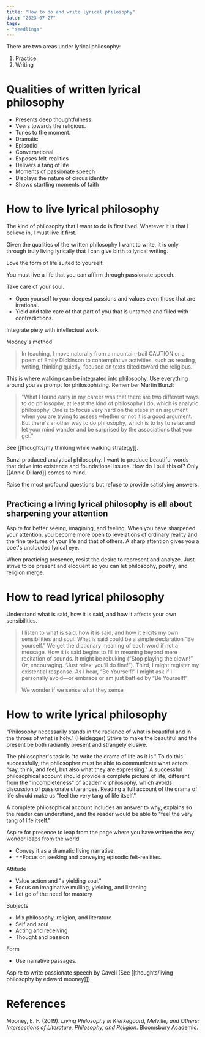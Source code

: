 ```yaml
---
title: "How to do and write lyrical philosophy"
date: "2023-07-27"
tags:
- "seedlings"
---
```


There are two areas under lyrical philosophy:
1. Practice
2. Writing

# Qualities of written lyrical philosophy

- Presents deep thoughtfulness.
- Veers towards the religious.
- Tunes to the moment.
- Dramatic
- Episodic
- Conversational
- Exposes felt-realities
- Delivers a tang of life
- Moments of passionate speech
- Displays the nature of circus identity
- Shows startling moments of faith

# How to live lyrical philosophy

The kind of philosophy that I want to do is first lived. Whatever it is that I believe in, I must live it first.

Given the qualities of the written philosophy I want to write, it is only through truly living lyrically that I can give birth to lyrical writing.

Love the form of life suited to yourself.

You must live a life that you can affirm through passionate speech.

Take care of your soul.
- Open yourself to your deepest passions and values even those that are irrational.
- Yield and take care of that part of you that is untamed and filled with contradictions.

Integrate piety with intellectual work.

Mooney's method
>In teaching, I move naturally from a mountain-trail CAUTION or a poem of Emily Dickinson to contemplative activities, such as reading, writing, thinking quietly, focused on texts tilted toward the religious.

This is where walking can be integrated into philosophy. Use everything around you as prompt for philosophizing. Remember Martin Bunzl:
>"What I found early in my career was that there are two different ways to do philosophy, at least the kind of philosophy I do, which is analytic philosophy. One is to focus very hard on the steps in an argument when you are trying to assess whether or not it is a good argument. But there's another way to do philosophy, which is to try to relax and let your mind wander and be surprised by the associations that you get."

See [[thoughts/my thinking while walking strategy]].

Bunzl produced analytical philosophy. I want to produce beautiful words that delve into existence and foundational issues. How do I pull this of? Only [[Annie Dillard]] comes to mind.

Raise the most profound questions but refuse to provide satisfying answers.

## Practicing a living lyrical philosophy is all about sharpening your attention

Aspire for better seeing, imagining, and feeling. When you have sharpened your attention, you become more open to revelations of ordinary reality and the fine textures of your life and that of others. A sharp attention gives you a poet's unclouded lyrical eye.

When practicing presence, resist the desire to represent and analyze. Just strive to be present and eloquent so you can let philosophy, poetry, and religion merge.

# How to read lyrical philosophy

Understand what is said, how it is said, and how it affects your own sensibilities.

>I listen to what is said, how it is said, and how it elicits my own sensibilities and soul. What is said could be a simple declaration “Be yourself.” We get the dictionary meaning of each word if not a message. How it is said begins to fill in meaning beyond mere recitation of sounds. It might be rebuking (“Stop playing the clown!” Or, encouraging. “Just relax, you’ll do fine!”). Third, I might register my existential response. As I hear, “Be Yourself!” I might ask if I personally avoid—or embrace or am just baffled by “Be Yourself!”
>
>We wonder if we sense what they sense

# How to write lyrical philosophy

“Philosophy necessarily stands in the radiance of what is beautiful and in the throes of what is holy.” (Heidegger) Strive to make the beautiful and the present be both radiantly present and strangely elusive.

The philosopher's task is "to write the drama of life as it is." To do this successfully, the philosopher must be able to communicate what actors "say, think, and feel, but also what they are expressing." A successful philosophical account should provide a complete picture of life, different from the "incompleteness" of academic philosophy, which avoids discussion of passionate utterances. Reading a full account of the drama of life should make us "feel the very tang of life itself."

A complete philosophical account includes an answer to why, explains so the reader can understand, and the reader would be able to "feel the very tang of life itself."

Aspire for presence to leap from the page where you have written the way wonder leaps from the world.

- Convey it as a dramatic living narrative.
- ==Focus on seeking and conveying episodic felt-realities.

Attitude
- Value action and "a yielding soul."
- Focus on imaginative mulling, yielding, and listening
- Let go of the need for mastery

Subjects
- Mix philosophy, religion, and literature
- Self and soul
- Acting and receiving
- Thought and passion

Form
- Use narrative passages.

Aspire to write passionate speech by Cavell (See [[thoughts/living philosophy by edward mooney]])

# References

Mooney, E. F. (2019). _Living Philosophy in Kierkegaard, Melville, and Others: Intersections of Literature, Philosophy, and Religion_. Bloomsbury Academic.